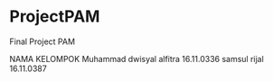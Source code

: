 # ProjectPAM
Final Project PAM 

NAMA KELOMPOK
Muhammad dwisyal alfitra  16.11.0336
samsul rijal              16.11.0387

